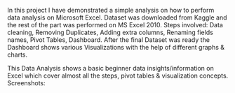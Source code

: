 In this project I have demonstrated a simple analysis on how to perform data analysis on Microsoft Excel. Dataset was downloaded from Kaggle and the rest of the part was performed on MS Excel 2010. Steps involved: Data cleaning, Removing Duplicates, Adding extra columns, Renaming fields names, Pivot Tables, Dashboard. After the final Dataset was ready the Dashboard shows various Visualizations with the help of different graphs & charts.

This Data Analysis shows a basic beginner data insights/information on Excel which cover almost all the steps, pivot tables & visualization concepts. Screenshots:
